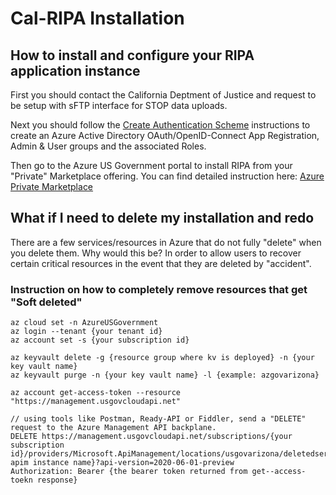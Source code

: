 # Cal-RIPA Installation

## How to install and configure your RIPA application instance

First you should contact the California Deptment of Justice and request to be setup with sFTP interface for STOP data uploads.

Next you should follow the [Create Authentication Scheme](./AUTHENTICATION.md) instructions to create an Azure Active Directory OAuth/OpenID-Connect App Registration, Admin & User groups and the associated Roles.

Then go to the Azure US Government portal to install RIPA from your "Private" Marketplace offering. You can find detailed instruction here: [Azure Private Marketplace](./MARKETPLACE.md)

## What if I need to delete my installation and redo

There are a few services/resources in Azure that do not fully "delete" when you delete them. Why would this be? In order to allow users to recover certain critical resources in the event that they are deleted by "accident".

### Instruction on how to completely remove resources that get "Soft deleted"

    az cloud set -n AzureUSGovernment
    az login --tenant {your tenant id}
    az account set -s {your subscription id}

    az keyvault delete -g {resource group where kv is deployed} -n {your key vault name}
    az keyvault purge -n {your key vault name} -l {example: azgovarizona}

    az account get-access-token --resource "https://management.usgovcloudapi.net"

    // using tools like Postman, Ready-API or Fiddler, send a "DELETE" request to the Azure Management API backplane.
    DELETE https://management.usgovcloudapi.net/subscriptions/{your subscription id}/providers/Microsoft.ApiManagement/locations/usgovarizona/deletedservices/{your apim instance name}?api-version=2020-06-01-preview
    Authorization: Bearer {the bearer token returned from get--access-toekn response}
